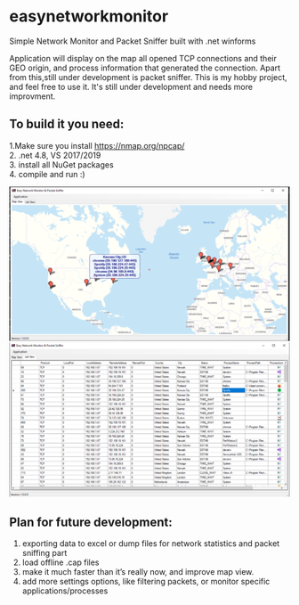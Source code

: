 # easynetworkmonitor
Simple Network Monitor and Packet Sniffer built with .net winforms

Application will display on the map all opened TCP connections and their GEO origin, and process information that generated the connection. Apart from this,still under development is packet sniffer. 
This is my hobby project, and feel free to use it. It's still under development and needs more improvment. 

To build it you need:
----------------------------------
1.Make sure you install https://nmap.org/npcap/<br/>
2. .net 4.8, VS 2017/2019<br/>
3. install all NuGet packages<br/>
4. compile and run :)<br/>

<p>
  <img src="https://raw.githubusercontent.com/mesudpasic/easynetworkmonitor/main/screenshots/enmps_mapview.png" alt="Map View"/>
  <br/>
  <img src="https://raw.githubusercontent.com/mesudpasic/easynetworkmonitor/main/screenshots/enmps_gridview.png" alt="Map View"/>
</p>

Plan for future development:
-------------------------------------
1. exporting data to excel or dump files for network statistics and packet sniffing part<br/>
2. load offline .cap files<br/>
3. make it much faster than it’s really now, and improve map view.<br/>
4. add more settings options, like filtering packets, or monitor specific applications/processes<br/>
